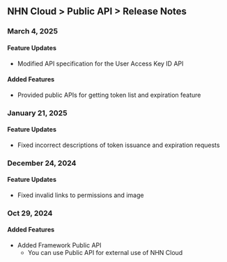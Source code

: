 ## NHN Cloud > Public API > Release Notes

### March 4, 2025
#### Feature Updates

- Modified API specification for the User Access Key ID API

#### Added Features

- Provided public APIs for getting token list and expiration feature 

### January 21, 2025
#### Feature Updates

- Fixed incorrect descriptions of token issuance and expiration requests

### December 24, 2024
#### Feature Updates

- Fixed invalid links to permissions and image

### Oct 29, 2024
#### Added Features

- Added Framework Public API
    - You can use Public API for external use of NHN Cloud